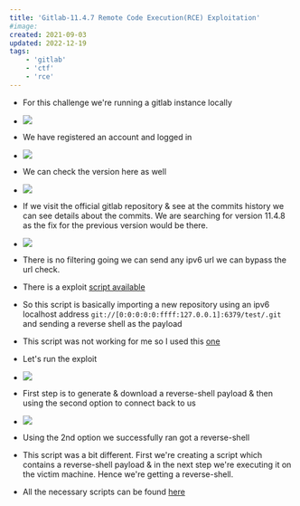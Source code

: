 ```yaml
---
title: 'Gitlab-11.4.7 Remote Code Execution(RCE) Exploitation'
#image: 
created: 2021-09-03
updated: 2022-12-19
tags:
    - 'gitlab'
    - 'ctf'
    - 'rce'
--- 
```


- For this challenge we're running a gitlab instance locally 
- ![](https://gitlab.com/Aviksaikat/write-ups/-/raw/main/challenges/gitlab-11.4.7/images/1.png)
- We have registered an account and logged in
- ![](https://gitlab.com/Aviksaikat/write-ups/-/raw/main/challenges/gitlab-11.4.7/images/2.png)
- We can check the version here as well
- ![](https://gitlab.com/Aviksaikat/write-ups/-/raw/main/challenges/gitlab-11.4.7/images/3.png)
- If we visit the official gitlab repository & see at the commits history we can see details about the commits. We are searching for version 11.4.8 as the fix for the previous version would be there.
- ![](https://gitlab.com/Aviksaikat/write-ups/-/raw/main/challenges/gitlab-11.4.7/images/4.png)
- There is no filtering going we can send any ipv6 url we can bypass the url check.
- There is a exploit [script available](https://github.com/ctrlsam/GitLab-11.4.7-RCE/blob/master/exploit.py)
- So this script is basically importing a new repository using an ipv6 localhost address `git://[0:0:0:0:0:ffff:127.0.0.1]:6379/test/.git` and sending a reverse shell as the payload   
- This script was not working for me so I used this [one](https://github.com/mohinparamasivam/GitLab-11.4.7-Authenticated-Remote-Code-Execution)
- Let's run the exploit 
- ![](https://gitlab.com/Aviksaikat/write-ups/-/raw/main/challenges/gitlab-11.4.7/images/8.png)
- First step is to generate & download a reverse-shell payload & then using the second option to connect back to us 
- ![](https://gitlab.com/Aviksaikat/write-ups/-/raw/main/challenges/gitlab-11.4.7/images/9.png)
- Using the 2nd option we successfully ran got a reverse-shell
- This script was a bit different. First we're creating a script which contains a reverse-shell payload & in the next step we're executing it on the victim machine. Hence we're getting a reverse-shell.  

- All the necessary scripts can be found [here](https://gitlab.com/Aviksaikat/write-ups/-/tree/main/challenges/gitlab-11.4.7)